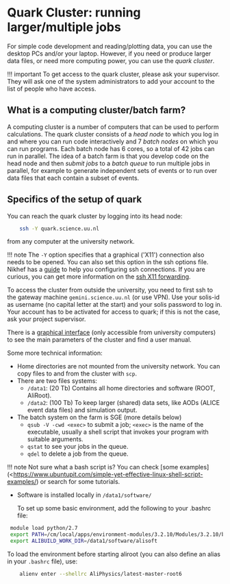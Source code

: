 # Quark Cluster: running larger/multiple jobs


For simple code development and reading/plotting data, you can use the desktop PCs and/or your laptop. 
However, if you need or produce larger data files, or need more computing power, you can use the *quark cluster*.

!!! important
    To get access to the quark cluster, please ask your supervisor. They will ask one of the system administrators to
    add your account to the list of people who have access.

## What is a computing cluster/batch farm?


A computing cluster is a number of computers that can be used to perform calculations. The quark cluster consists of a
*head node* to which you log in and where you can run code interactively and 7 *batch nodes* on which you can run
programs. Each batch node has 6 cores, so a total of 42 jobs can run in parallel.
The idea of a batch farm is that you develop code on the head node and then *submit jobs* to a *batch queue* to
run multiple jobs in parallel, for example to generate independent sets of events or to run over data files that
each contain a subset of events.

## Specifics of the setup of quark


You can reach the quark cluster by logging into its head node:

```bash
    ssh -Y quark.science.uu.nl
```

from any computer at the university network.

!!! note
    The ``-Y`` option specifies that a graphical ('X11') connection also needs to be opened.
    You can also set this option in the ssh options file. Nikhef has a
    [guide](https://www.nikhef.nl/grid/computing-course/work/ssh.html) to help you configuring ssh connections.
    If you are curious, you can get more information on the 
    [ssh X11 forwarding](https://docstore.mik.ua/orelly/networking_2ndEd/ssh/ch09_03.htm).

To access the cluster from outside the university, you need to first ssh
to the gateway machine ``gemini.science.uu.nl`` (or use VPN). Use your solis-id as username (no capital letter at the
start) and your solis password to log in. Your account has to be activated for access to quark; if this is not the
case, ask your project supervisor.

There is a [graphical interface](http://quark.science.uu.nl>) (only accessible from university computers) to see the
main parameters of the cluster and find a user manual.

Some more technical information:

  * Home directories are not mounted from the university network. You can copy files to and from the cluster with ``scp``.
  * There are two files systems:
    * ``/data1``: (20 Tb) Contains all home directories and software (ROOT, AliRoot).
    * ``/data2``: (100 Tb) To keep larger (shared) data sets, like AODs (ALICE event data files) and simulation output.
  * The batch system on the farm is SGE (more details below)
    * ``qsub -V -cwd <exec>`` to submit a job; ``<exec>`` is the name of the executable, usually a shell script
      that invokes your program with suitable arguments.
    * ``qstat`` to see your jobs in the queue.
    * ``qdel`` to delete a job from the queue.

!!! note
    Not sure what a bash script is? You can check 
    [some examples](<https://www.ubuntupit.com/simple-yet-effective-linux-shell-script-examples/)
    or search for some tutorials.
    
  * Software is installed locally in ``/data1/software/``

    To set up some basic environment, add the following to your .bashrc file:
        
```bash
 module load python/2.7
 export PATH=/cm/local/apps/environment-modules/3.2.10/Modules/3.2.10/bin/:$PATH
 export ALIBUILD_WORK_DIR=/data1/software/alisoft
```
   
   To load the environment before starting aliroot (you can also define an alias in your ``.bashrc`` file), use:
```bash
    alienv enter --shellrc AliPhysics/latest-master-root6
```
   
